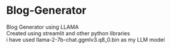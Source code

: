 # Blog-Generator
Blog Generator using LLAMA
<br>
Created using streamlit and other python libraries
<br>
i have used llama-2-7b-chat.ggmlv3.q8_0.bin as my LLM model

